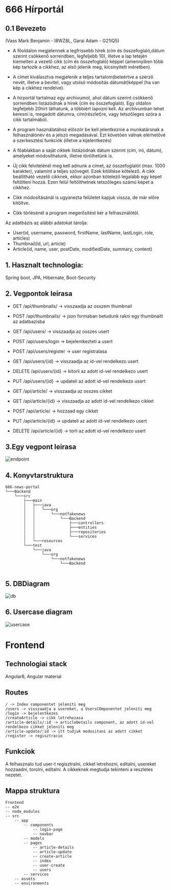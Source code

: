# 666 Hírportál
## 0.1 Bevezeto
(Vass Mark Benjamin - I8WZ8L, Garai Adam - G21IQ5)
- A  főoldalon  megjelennek  a  legfrissebb  hírek  (cím és  összefoglaló,dátum szerint csökkenő sorrendben, legfeljebb 10), illetve a lap tetején kiemelten a vezető cikk (cím és összefoglaló) képpel (amennyiben több kép tartozik a cikkhez, az első jelenik meg, kicsinyített méretben).

- A címet kiválasztva megjelenik  a  teljes  tartalom(beleértve a szerző nevét, illetve a bevitel, vagy utolsó módosítás dátumát)képpel (ha van kép a cikkhez rendelve).

- A  hírportál  tartalmaz  egy  archívumot,  ahol  dátum  szerint  csökkenő sorrendben listázódnak a hírek (cím és összefoglaló). Egy  oldalon  legfeljebb 20hírt láthatunk, a többiért lapozni kell. Az archívumban lehet keresni is, megadott dátumra, cím(részlet)re, vagy tetszőleges szóra a cikk tartalmából.

- A  program  használatához  először  be  kell  jelentkeznie  a  munkatársnak  a felhasználónév és a jelszó megadásával. Ezt követően válnak elérhetővé a szerkesztési funkciók (illetve a kijelentkezés)

- A főablakban a saját cikkek listázódnak dátum szerint (cím, író, dátum), amelyeket módosíthatunk, illetve törölhetünk is.

- Új cikk felvitelénél meg kell adnunk a címet, az összefoglalót (max.  1000 karakter),  valamint  a  teljes  szöveget.  Ezek  kitöltése  kötelező.  A  cikk beállítható vezető  cikknek,  ekkor  azonban  kötelező  legalább  egy  képet feltölteni hozzá. Ezen felül feltölthetnek tetszőleges számú képet a cikkhez.

- Cikk módosításánál is ugyanezta felületet kapjuk vissza, de már előre kitöltve.

- Cikk törlésénél a program megerősítést kér a felhasználótól.

Az adatbázis az alábbi adatokat tárolja: 
- User(id, username, password, firstName, lastName, lastLogin, role, articles)
- Thumbnail(id, url, article)
- Article(id, name, user, postDate, modifiedDate, summary, content)

## 1. Hasznalt technologia:
Spring boot, JPA, Hibernate, Boot-Security

## 2. Vegpontok leirasa
- GET /api/thumbnails/ -> visszaadja az osszem thumbnail
- POST /api/thumbnails/ -> json formaban betudunk rakni egy thumbnailt az adatbazisba

- GET /api/users/ -> visszaadja az osszes usert
- POST /api/users/login -> bejelentkezteti a usert
- POST /api/users/register -> user registralasa
- GET /api/users/{id} -> visszaadja az id-vel rendelkezo usert
- DELETE /api/users/{id} -> kitorli az adott id-vel rendelkezo usert
- PUT /api/users/{id} -> updateli az adott id-vel rendelkezo usert

- GET /api/article/ -> visszaadja az osszes cikket
- GET /api/article/{id} -> visszaadja az adott id-vel rendelkezo cikket
- POST /api/article/ -> hozzaad egy cikket
- PUT /api/article/{id} -> updateli az adott id-vel rendelkezo usert
- DELETE /api/article/{id} -> torli az adott id-vel rendelkezo usert

## 3.Egy vegpont leirasa
![endpoint](https://scontent-vie1-1.xx.fbcdn.net/v/t1.15752-9/73523635_2664454326927204_2294173183638503424_n.jpg?_nc_cat=108&_nc_oc=AQkNAtrItGP6ZAEuT9MVEm3XX0DUivgeC84avnu0CoJfXI9LZzYNdAFwZDTIHv_VWZghXSx2qSTExdAlPSUIp7Dz&_nc_ht=scontent-vie1-1.xx&oh=81e2818ef7ab9a9d356509b042b98e63&oe=5E629FAE)

## 4. Konyvtarstruktura
```
666-news-portal
└───Backend
    └───src
        ├───main
        │   ├───java
        │   │   └───org
        │   │       └───notfakenews
        │   │           └───Backend
        │   │               ├───controllers
        │   │               ├───entities
        │   │               ├───repositories
        |   |               └───services
        │   └───resources
        └───test
            └───java
                └───org
                    └───notfakenews
                        └───Backend
  
```
## 5. DBDiagram
![db](https://scontent-vie1-1.xx.fbcdn.net/v/t1.15752-9/74607741_955582444801013_7555021896580857856_n.png?_nc_cat=110&_nc_oc=AQljkGkEhgLRRT2efPYLJPb6DHQGGo2GEkE4lK8TmvBIIApU-d3Cay8MiPUTAIqllcvWHOGZWNz70iUFpFhIRZGF&_nc_ht=scontent-vie1-1.xx&oh=873af3ac9f637b93f61f42f88ba6b662&oe=5E18CD7E)

## 6. Usercase diagram
![usercase](https://scontent-vie1-1.xx.fbcdn.net/v/t1.15752-9/74325794_954705488239525_4852537308961832960_n.png?_nc_cat=107&_nc_oc=AQlyZQ59KJ8bDkL4x9YFy8dnoBVv8zjVcONLY-QAFjI8rAv4gI2c_E2e9JS_ud7qFNoKs_HA2F60jRxI28X4OzM6&_nc_ht=scontent-vie1-1.xx&oh=dfbc72d6379956441bef53a5edd66d0f&oe=5E569A33)

# Frontend
## Technologiai stack
Angular8, Angular material
## Routes
```
/ -> Index componentet jeleniti meg
/users -> visszaadja a usereket, a UsersCOmponentet jeleniti meg
/login -> bejelentkezes
/createArticle -> cikk letrehozasa
/article-details/:id -> articleDetails component, az adott id-vel rendelkezo cikket jeleniti meg
/article-update/:id -> itt tudjuk modositani az adott cikket
/register -> regisztracio
```

## Funkciok
A felhasznalo tud user-t regisztralni, cikket letrehozni, editalni, usereket hozzaadni, torolni, editalni. A cikkeknek megtudja tekinteni a reszletes nezetet.

## Mappa struktura
```
Frontend
-- e2e
-- node_modules
-- src
    -- app
        -- components
            -- login-page
            -- navbar
        -- models
        -- pages
            -- article-details
            -- article-update
            -- create-article
            -- index
            -- user-create
            -- users
        -- services
    -- assets
    -- environments
```

